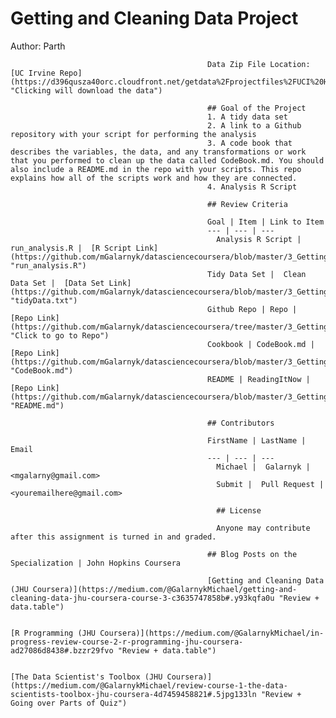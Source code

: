 # Getting and Cleaning Data Project
Author: Parth <br />
  
                                                Data Zip File Location: [UC Irvine Repo](https://d396qusza40orc.cloudfront.net/getdata%2Fprojectfiles%2FUCI%20HAR%20Dataset.zip "Clicking will download the data")
                                                
                                                ## Goal of the Project
                                                1. A tidy data set 
                                                2. A link to a Github repository with your script for performing the analysis 
                                                3. A code book that describes the variables, the data, and any transformations or work that you performed to clean up the data called CodeBook.md. You should also include a README.md in the repo with your scripts. This repo explains how all of the scripts work and how they are connected.
                                                4. Analysis R Script
                                                
                                                ## Review Criteria
                                                
                                                Goal | Item | Link to Item
                                                --- | --- | ---
                                                  Analysis R Script |  run_analysis.R |  [R Script Link](https://github.com/mGalarnyk/datasciencecoursera/blob/master/3_Getting_and_Cleaning_Data/projects/run_analysis.R "run_analysis.R")
                                                Tidy Data Set |  Clean Data Set |  [Data Set Link](https://github.com/mGalarnyk/datasciencecoursera/blob/master/3_Getting_and_Cleaning_Data/data/tidyData.txt "tidyData.txt")
                                                Github Repo | Repo |  [Repo Link](https://github.com/mGalarnyk/datasciencecoursera/tree/master/3_Getting_and_Cleaning_Data "Click to go to Repo")
                                                Cookbook | CodeBook.md |  [Repo Link](https://github.com/mGalarnyk/datasciencecoursera/blob/master/3_Getting_and_Cleaning_Data/projects/CodeBook.md "CodeBook.md")
                                                README | ReadingItNow |  [Repo Link](https://github.com/mGalarnyk/datasciencecoursera/blob/master/3_Getting_and_Cleaning_Data/projects/README.md "README.md")
                                                
                                                ## Contributors
                                                
                                                FirstName | LastName | Email
                                                --- | --- | ---
                                                  Michael |  Galarnyk |  <mgalarny@gmail.com>
                                                  Submit |  Pull Request | <youremailhere@gmail.com>
                                                  
                                                  ## License
                                                  
                                                  Anyone may contribute after this assignment is turned in and graded. 
                                                
                                                ## Blog Posts on the Specialization | John Hopkins Coursera
                                                
                                                [Getting and Cleaning Data (JHU Coursera)](https://medium.com/@GalarnykMichael/getting-and-cleaning-data-jhu-coursera-course-3-c3635747858b#.y93kqfa0u "Review + data.table")
                                                                                           
                                                                                           [R Programming (JHU Coursera)](https://medium.com/@GalarnykMichael/in-progress-review-course-2-r-programming-jhu-coursera-ad27086d8438#.bzzr29fvo "Review + data.table")
                                                                                                                          
                                                                                                                          [The Data Scientist's Toolbox (JHU Coursera)](https://medium.com/@GalarnykMichael/review-course-1-the-data-scientists-toolbox-jhu-coursera-4d7459458821#.5jpg133ln "Review + Going over Parts of Quiz")
                                                                                                                                                                        